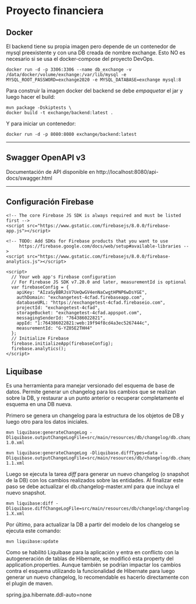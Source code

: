 # Proyecto financiera

## Docker

El backend tiene su propia imagen pero depende de un contenedor de mysql preexistente y con una DB creada de nombre exchange. Esto NO es necesario si se usa el docker-compose del proyecto DevOps.

```
docker run -d -p 3306:3306 --name db_exchange -v /data/docker/volume/exchange:/var/lib/mysql -e MYSQL_ROOT_PASSWORD=exchange2020 -e MYSQL_DATABASE=exchange mysql:8
```

Para construir la imagen docker del backend se debe *empaquetar* el jar y luego hacer el build:
```
mvn package -Dskiptests \
docker build -t exchange/backend:latest .
```

Y para iniciar un contenedor:
```
docker run -d -p 8080:8080 exchange/backend:latest
```


---

## Swagger OpenAPI v3

Documentación de API disponible en http://localhost:8080/api-docs/swagger.html


---

## Configuración Firebase
```
<!-- The core Firebase JS SDK is always required and must be listed first -->
<script src="https://www.gstatic.com/firebasejs/8.0.0/firebase-app.js"></script>

<!-- TODO: Add SDKs for Firebase products that you want to use
     https://firebase.google.com/docs/web/setup#available-libraries -->
<script src="https://www.gstatic.com/firebasejs/8.0.0/firebase-analytics.js"></script>

<script>
  // Your web app's Firebase configuration
  // For Firebase JS SDK v7.20.0 and later, measurementId is optional
  var firebaseConfig = {
    apiKey: "AIzaSyBBRJsV7UeQwGV4enNaCwgtHPNP6wDsYGE",
    authDomain: "exchangetest-4cfad.firebaseapp.com",
    databaseURL: "https://exchangetest-4cfad.firebaseio.com",
    projectId: "exchangetest-4cfad",
    storageBucket: "exchangetest-4cfad.appspot.com",
    messagingSenderId: "764386022821",
    appId: "1:764386022821:web:19f94f8cd4a3ec5267444c",
    measurementId: "G-YZ05E2THH4"
  };
  // Initialize Firebase
  firebase.initializeApp(firebaseConfig);
  firebase.analytics();
</script>
```


## Liquibase

Es una herramienta para manejar versionado del esquema de base de datos. Permite generar un changelog para los cambios que se realizan sobre la DB, y restaurar a un punto anterior o recuperar completamente el esquema en una DB nueva.

Primero se genera un changelog para la estructura de los objetos de DB y luego otro para los datos iniciales.
```
mvn liquibase:generateChangeLog -Dliquibase.outputChangeLogFile=src/main/resources/db/changelog/db.changelog-1.0.xml

mvn liquibase:generateChangeLog -Dliquibase.diffTypes=data -Dliquibase.outputChangeLogFile=src/main/resources/db/changelog/db.changelog-1.1.xml
```

Luego se ejecuta la tarea *diff* para generar un nuevo changelog (o snapshot de la DB) con los cambios realizados sobre las entidades. Al finalizar este paso se debe actualizar el db.changelog-master.xml para que incluya el nuevo snapshot.
```
mvn liquibase:diff -Dliquibase.diffChangeLogFile=src/main/resources/db/changelog/changelog-1.X.xml
```

Por último, para actualizar la DB a partir del modelo de los changelog se ejecuta este comando:
```
mvn liquibase:update
```

Como se habilitó Liquibase para la aplicación y entra en conflicto con la autogeneración de tablas de Hibernate, se modificó esta property del application.properties. Aunque también se podrían impactar los cambios contra el esquema utilizando la funcionalidad de Hibernate para luego generar un nuevo changelog, lo recomendable es hacerlo directamente con el plugin de maven.

spring.jpa.hibernate.ddl-auto=none
